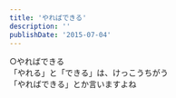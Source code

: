 ```yaml
---
title: 'やればできる'
description: ''
publishDate: '2015-07-04'
---
```


<p>○やればできる<br>
「やれる」と「できる」は、けっこうちがう<br>
「やればできる」とか言いますよね</p>

